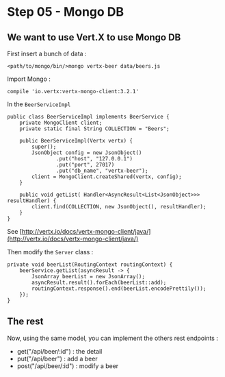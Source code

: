 # Step 05 - Mongo DB 

## We want to use Vert.X to use Mongo DB

First insert a bunch of data : 

    <path/to/mongo/bin/>mongo vertx-beer data/beers.js

Import Mongo : 

    compile 'io.vertx:vertx-mongo-client:3.2.1'
    
In the `BeerServiceImpl` 

    public class BeerServiceImpl implements BeerService {
        private MongoClient client;
        private static final String COLLECTION = "Beers";
        
        public BeerServiceImpl(Vertx vertx) {
            super();
            JsonObject config = new JsonObject()
                    .put("host", "127.0.0.1")
                    .put("port", 27017)
                    .put("db_name", "vertx-beer");
            client = MongoClient.createShared(vertx, config);
        }
    
        public void getList( Handler<AsyncResult<List<JsonObject>>> resultHandler) {
            client.find(COLLECTION, new JsonObject(), resultHandler);
        }
    }

See [http://vertx.io/docs/vertx-mongo-client/java/](http://vertx.io/docs/vertx-mongo-client/java/)

Then modify the `Server` class :
 
    private void beerList(RoutingContext routingContext) {
        beerService.getList(asyncResult -> {
            JsonArray beerList = new JsonArray();
            asyncResult.result().forEach(beerList::add);
            routingContext.response().end(beerList.encodePrettily());
        });
    }

## The rest

Now, using the same model, you can implement the others rest endpoints : 

- get("/api/beer/:id") : the detail
- put("/api/beer") : add a beer
- post("/api/beer/:id") : modify a beer